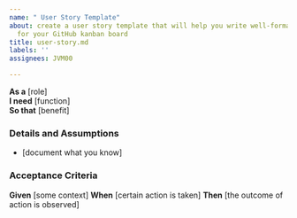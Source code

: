 ```yaml
---
name: " User Story Template"
about: create a user story template that will help you write well-formatted user stories
  for your GitHub kanban board
title: user-story.md
labels: ''
assignees: JVM00

---
```


**As a** [role]  
**I need** [function]  
**So that** [benefit]  
      
### Details and Assumptions

* [document what you know]      

### Acceptance Criteria     
 
**Given** [some context]
**When** [certain action is taken]
**Then** [the outcome of action is observed]
